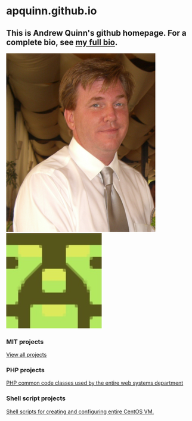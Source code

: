 # apquinn.github.io

## This is Andrew Quinn's github homepage. For a complete bio, see <a href="http://sea-quinn.com">my full bio</a>.
<img src="CIMG0130.JPG" width="400">
<img src="blockie.jpg">

### MIT projects
<a href="https://github.com/apquinn/example-code/tree/main/mit-projects">View all projects</a>

### PHP projects
<a href="https://github.com/apquinn/example-code/tree/main/php">PHP common code classes used by the entire web systems department</a>

### Shell script projects
<a href="https://github.com/apquinn/example-code/tree/main/shellScripts">Shell scripts for creating and configuring entire CentOS VM.</a>


